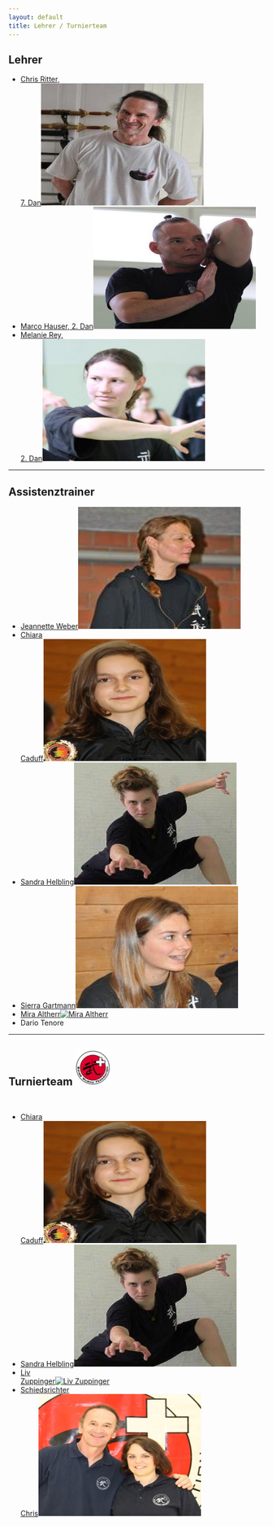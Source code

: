 ```yaml
---
layout: default
title: Lehrer / Turnierteam
---
```


## Lehrer

<ul class="small-block-grid-1 medium-block-grid-2 large-block-grid-3">
<li><a href="/lehrer-turnierteam/chris-ritter/" class="button-contact-place" title="Master Chris Ritter">Chris Ritter,<br>7. Dan<img src="/images/cr.jpg" width="320" height="240" alt="Chris Ritter"></a></li>
<li><a href="/lehrer-turnierteam/marco-hauser/" class="button-contact-place" title="Marco Hauser">Marco Hauser, 2. Dan<img src="/images/marco-hauser.jpg" width="320" height="240" alt="Marco Hauser"></a></li>
<li><a href="/lehrer-turnierteam/melanie-keller/" class="button-contact-place" title="Melanie Keller">Melanie Rey,<br> 2. Dan<img src="/images/melanie-keller.jpg" width="320" height="240" alt="Melanie Keller"></a></li>

</ul>

- - -

## Assistenztrainer

<ul class="small-block-grid-1 medium-block-grid-2 large-block-grid-3">
<li><a href="/lehrer-turnierteam/jeannette-weber/" class="button-contact-place" title="Jeannette Weber">Jeannette Weber<img src="/images/jeannette-weber.jpg" width="320" height="240" alt="Jeannette Weber"></a></li>
<li><a href="/lehrer-turnierteam/chiara-caduff/" class="button-contact-place" title="Chiara Caduff">Chiara<br>Caduff<img src="/images/chiara-caduff.jpg" width="320" height="240" alt="Chiara Caduff"></a></li>
<li><a href="/lehrer-turnierteam/sandra-helbling/" class="button-contact-place" title="Sandra Helbling">Sandra Helbling<img src="/images/sandra-helbling.jpg" width="320" height="240" alt="Sandra Helbling"></a></li>
<li><a href="/lehrer-turnierteam/sierra-gartmann/" class="button-contact-place" title="Sierra Gartmann">Sierra Gartmann<img src="/images/sierra-gartmann.jpg" width="320" height="240" alt="Sierra Gartmann"></a></li>
<li><a href="/lehrer-turnierteam/mira-altherr" class="button-contact-place" title="Mira Altherr">Mira Altherr<img src="/images/mira-altherr.jpg" width="320" height="240" alt="Mira Altherr"></a></li>
<li><a class="button-contact-place" title="Dario Tenore">Dario Tenore</a></li>
</ul>


- - -

## Turnierteam <a href="http://www.swisswushu.ch/"><img src="/images/swisswushu.jpg" alt="Swisswushu" width="70"></a>

<br>

<ul class="small-block-grid-1 medium-block-grid-2 large-block-grid-3">
<li><a href="/lehrer-turnierteam/chiara-caduff/" class="button-contact-place" title="Chiara Caduff">Chiara<br>Caduff<img src="/images/chiara-caduff.jpg" width="320" height="240" alt="Chiara Caduff"></a></li>
<li><a href="/lehrer-turnierteam/sandra-helbling/" class="button-contact-place" title="Sandra Helbling">Sandra Helbling<img src="/images/sandra-helbling.jpg" width="320" height="240" alt="Sandra Helbling"></a></li>
<li><a href="/lehrer-turnierteam/liv-zuppinger/" class="button-contact-place" title="Liv Zuppinger">Liv<br>Zuppinger<img src="/images/liv-zuppinger.jpg" width="320" height="240" alt="Liv Zuppinger"></a></li>
<li><a href="/lehrer-turnierteam/Schiedsrichter/" class="button-contact-place" title="Schiedsrichter">Schiedsrichter<br>Chris<img src="/images/referee.JPG" width="320" height="240" alt="Schiedsrichter"></a></li>
</ul>
